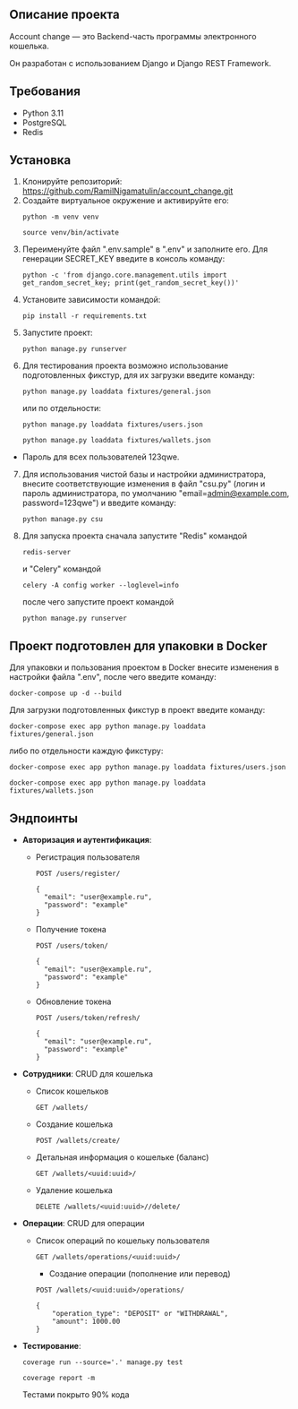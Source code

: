 ## Описание проекта

Account change — это Backend-часть программы электронного кошелька. 

Он разработан с использованием Django и Django REST Framework. 

## Требования

- Python 3.11
- PostgreSQL
- Redis

## Установка
1. Клонируйте репозиторий: https://github.com/RamilNigamatulin/account_change.git
2. Создайте виртуальное окружение и активируйте его:
    ```
    python -m venv venv
    ```
    ```
    source venv/bin/activate
    ```
3. Переименуйте файл ".env.sample" в ".env" и заполните его.
Для генерации SECRET_KEY введите в консоль команду: 
    ```
    python -c 'from django.core.management.utils import get_random_secret_key; print(get_random_secret_key())'
    ```
4. Установите зависимости командой: 
    ```
    pip install -r requirements.txt
    ```
5. Запустите проект:
    ```
    python manage.py runserver
    ```
6. Для тестирования проекта возможно использование подготовленных фикстур, для их загрузки введите команду:
    ```
    python manage.py loaddata fixtures/general.json
    ```
    или по отдельности: 
    ```
    python manage.py loaddata fixtures/users.json
    ```
    ```
    python manage.py loaddata fixtures/wallets.json
    ```
- Пароль для всех пользователей 123qwe.
7. Для использования чистой базы и настройки администратора, внесите соответствующие изменения в файл "csu.py" (логин и пароль администратора, по умолчанию "email=admin@example.com, password=123qwe") и введите команду: 
    ```
    python manage.py csu
    ```
8. Для запуска проекта сначала запустите "Redis" командой 
    ```
    redis-server
    ```
    и "Celery" командой 
    ```
    celery -A config worker --loglevel=info
    ```
    после чего запустите проект командой 
    ```
    python manage.py runserver 
    ```
## Проект подготовлен для упаковки в Docker

Для упаковки и пользования проектом в Docker внесите изменения в настройки файла ".env", после чего введите команду:
```
docker-compose up -d --build
```

Для загрузки подготовленных фикстур в проект введите команду:
```
docker-compose exec app python manage.py loaddata fixtures/general.json
```
либо по отдельности каждую фикстуру: 
```
docker-compose exec app python manage.py loaddata fixtures/users.json
```
```
docker-compose exec app python manage.py loaddata fixtures/wallets.json
```

## Эндпоинты

- **Авторизация и аутентификация**:
  - Регистрация пользователя
    ```
    POST /users/register/
    ``` 
    ```
    {
      "email": "user@example.ru",
      "password": "example"
    }
    ```
  - Получение токена
    ```
    POST /users/token/
    ``` 
    ```
    {
      "email": "user@example.ru",
      "password": "example"
    }
    ```
  - Обновление токена
    ```
    POST /users/token/refresh/
    ```
    ```
    {
      "email": "user@example.ru",
      "password": "example"
    }
    ```
  
- **Сотрудники**:
    CRUD для кошелька
  - Список кошельков
    ```
    GET /wallets/
    ``` 
  - Создание кошелька
    ```
    POST /wallets/create/
    ```
  - Детальная информация о кошельке (баланс)
    ```
    GET /wallets/<uuid:uuid>/
    ```
  - Удаление кошелька
    ```
    DELETE /wallets/<uuid:uuid>//delete/
    ```

- **Операции**:
    CRUD для операции
  - Список операций по кошельку пользователя
    ```
    GET /wallets/operations/<uuid:uuid>/
    ``` 
    - Создание операции (пополнение или перевод)
    ```
    POST /wallets/<uuid:uuid>/operations/
    ``` 
    ```
    {
        "operation_type": "DEPOSIT" or "WITHDRAWAL",
        "amount": 1000.00
    }
    ```
    
- **Тестирование**:
    
  ```
  coverage run --source='.' manage.py test
  ```
  ```
  coverage report -m
  ```
    Тестами покрыто 90% кода